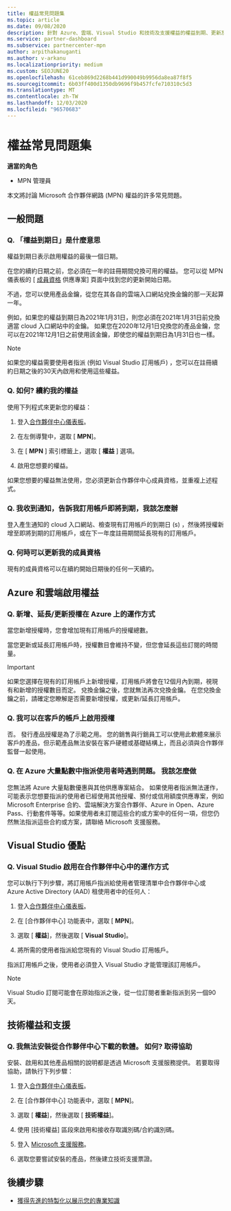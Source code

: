 ```yaml
---
title: 權益常見問題集
ms.topic: article
ms.date: 09/08/2020
description: 針對 Azure、雲端、Visual Studio 和技術及支援權益的權益到期、更新及啟用授權問題的解答
ms.service: partner-dashboard
ms.subservice: partnercenter-mpn
author: arpithakanuganti
ms.author: v-arkanu
ms.localizationpriority: medium
ms.custom: SEOJUNE20
ms.openlocfilehash: 61ceb869d2268b441d990049b9956da8ea87f8f5
ms.sourcegitcommit: 6b03ff400d1350db9696f9b457fcfe710310c5d3
ms.translationtype: MT
ms.contentlocale: zh-TW
ms.lasthandoff: 12/03/2020
ms.locfileid: "96570683"
---
```

# <a name="benefits-faq"></a>權益常見問題集

**適當的角色**

- MPN 管理員

本文將討論 Microsoft 合作夥伴網路 (MPN) 權益的許多常見問題。


## <a name="general-questions"></a>一般問題

### <a name="q-what-does-benefit-expiry-date-mean"></a>Q. 「權益到期日」是什麼意思

權益到期日表示啟用權益的最後一個日期。

在您的續約日期之前，您必須在一年的註冊期間兌換可用的權益。 您可以從 MPN 儀表板的 [ [成員資格](https://partner.microsoft.com/dashboard/mpn/offers) 供應專案] 頁面中找到您的更新開始日期。

不過，您可以使用產品金鑰，從您在其各自的雲端入口網站兌換金鑰的那一天起算一年。

例如，如果您的權益到期日為2021年1月31日，則您必須在2021年1月31日前兌換適當 cloud 入口網站中的金鑰。 如果您在2020年12月1日兌換您的產品金鑰，您可以在2021年12月1日之前使用該金鑰，即使您的權益到期日為1月31日也一樣。

>[!NOTE]
>如果您的權益需要使用者指派 (例如 Visual Studio 訂用帳戶) ，您可以在註冊續約日期之後的30天內啟用和使用這些權益。

### <a name="q-how-do-i-renew-my-benefits"></a>Q. 如何? 續約我的權益

使用下列程式來更新您的權益：

1. 登入[合作夥伴中心儀表板](https://partner.microsoft.com/dashboard/)。

2. 在左側導覽中，選取 [ **MPN**]。

3. 在 [ **MPN** ] 索引標籤上，選取 [ **權益** ] 選項。

4. 啟用您想要的權益。

如果您想要的權益無法使用，您必須更新合作夥伴中心成員資格，並重複上述程式。

### <a name="q-i-received-a-notification-informing-me-that-my-subscription-is-expiring-soon---what-should-i-do"></a>Q. 我收到通知，告訴我訂用帳戶即將到期，我該怎麼辦

登入產生通知的 cloud 入口網站、檢查現有訂用帳戶的到期日 (s) ，然後將授權新增至即將到期的訂用帳戶，或在下一年度註冊期間延長現有的訂用帳戶。

### <a name="q-when-can-i-renew-my-membership"></a>Q. 何時可以更新我的成員資格

現有的成員資格可以在續約開始日期後的任何一天續約。

## <a name="azure-and-cloud-activation-benefits"></a>Azure 和雲端啟用權益

### <a name="q-how-does-adding-extendingrenewing-licenses-work-on-azure"></a>Q. 新增、延長/更新授權在 Azure 上的運作方式

當您新增授權時，您會增加現有訂用帳戶的授權總數。

當您更新或延長訂用帳戶時，授權數目會維持不變，但您會延長這些訂閱的時間量。

>[!IMPORTANT]
>如果您選擇在現有的訂用帳戶上新增授權，訂用帳戶將會在12個月內到期，視現有和新增的授權數目而定。 兌換金鑰之後，您就無法再次兌換金鑰。 在您兌換金鑰之前，請確定您瞭解是否需要新增授權，或更新/延長訂用帳戶。

### <a name="q-can-i-activate-the-license-on-my-customers-account"></a>Q. 我可以在客戶的帳戶上啟用授權

否。 發行產品授權是為了示範之用。 您的銷售與行銷員工可以使用此軟體來展示客戶的產品，但示範產品無法安裝在客戶硬體或基礎結構上，而且必須與合作夥伴監督一起使用。

### <a name="q-im-having-trouble-assigning-users-in-azure-bulk-credit-what-should-i-do"></a>Q. 在 Azure 大量點數中指派使用者時遇到問題。 我該怎麼做

您無法將 Azure 大量點數優惠與其他供應專案結合。 如果使用者指派無法運作，可能表示您想要指派的使用者已經使用其他授權、預付或信用額度供應專案，例如 Microsoft Enterprise 合約、雲端解決方案合作夥伴、Azure in Open、Azure Pass、行動套件等等。如果使用者未訂閱這些合約或方案中的任何一項，但您仍然無法指派這些合約或方案，請聯絡 Microsoft 支援服務。

## <a name="visual-studio-benefits"></a>Visual Studio 優點

### <a name="q-how-does-visual-studio-activation-work-in-partner-center"></a>Q. Visual Studio 啟用在合作夥伴中心中的運作方式

您可以執行下列步驟，將訂用帳戶指派給使用者管理清單中合作夥伴中心或 Azure Active Directory (AAD) 租使用者中的任何人：

1. 登入[合作夥伴中心儀表板](https://partner.microsoft.com/dashboard/)。

2. 在 [合作夥伴中心] 功能表中，選取 [ **MPN**]。

3. 選取 [ **權益**]，然後選取 [ **Visual Studio**]。

4. 將所需的使用者指派給您現有的 Visual Studio 訂用帳戶。

指派訂用帳戶之後，使用者必須登入 Visual Studio 才能管理該訂用帳戶。

>[!Note]
> Visual Studio 訂閱可能會在原始指派之後，從一位訂閱者重新指派到另一個90天。

## <a name="technical-benefits-and-support"></a>技術權益和支援

### <a name="q-i-cant-install-the-software-i-downloaded-from-partner-center-how-do-i-get-help"></a>Q. 我無法安裝從合作夥伴中心下載的軟體。 如何? 取得協助

安裝、啟用和其他產品相關的說明都是透過 Microsoft 支援服務提供。 若要取得協助，請執行下列步驟：

1. 登入[合作夥伴中心儀表板](https://partner.microsoft.com/dashboard/)。

2. 在 [合作夥伴中心] 功能表中，選取 [ **MPN**]。

3. 選取 [ **權益**]，然後選取 [ **技術權益**]。

4. 使用 [技術權益] 區段來啟用和接收存取識別碼/合約識別碼。

5. 登入 [Microsoft 支援服務](https://support.microsoft.com/supportforbusiness/productselection)。

6. 選取您要嘗試安裝的產品，然後建立技術支援票證。

## <a name="next-steps"></a>後續步驟

- [獲得先進的特製化以展示您的專業知識](advanced-specializations.md)